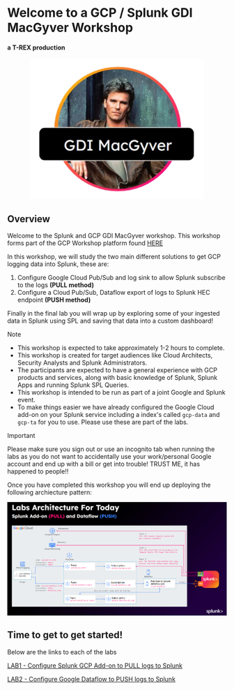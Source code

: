 # Welcome to a GCP / Splunk GDI MacGyver Workshop
#### a T-REX production

<p align="center">
<img width="400" src="/static/gdimacgyverlogo.png">
</p>

## Overview 

Welcome to the Splunk and GCP GDI MacGyver workshop. This workshop forms part of the GCP Workshop platform found <a>[HERE](https://explore.qwiklabs.com/classrooms/15807/labs/93937) </a>

In this workshop, we will study the two main different solutions to get GCP logging data into Splunk, these are:
1) Configure Google Cloud Pub/Sub and log sink to allow Splunk subscribe to the logs <b>(PULL method)</b>
2) Configure a Cloud Pub/Sub, Dataflow export of logs to Splunk HEC endpoint <b>(PUSH method)</b>

Finally in the final lab you will wrap up by exploring some of your ingested data in Splunk using SPL and saving that data into a custom dashboard!

>[!NOTE]
> - This workshop is expected to take approximately 1-2 hours to complete.<br>
> - This workshop is created for target audiences like Cloud Architects, Security Analysts and Splunk Administrators.<br>
> - The participants are expected to have a general experience with GCP products and services, along with basic knowledge of Splunk, Splunk Apps and running Splunk SPL Queries.<br>
> - This workshop is intended to be run as part of a joint Google and Splunk event.<br>
> - To make things easier we have already configured the Google Cloud add-on on your Splunk service including a index's called `gcp-data` and `gcp-ta` for you to use. Please use these are part of the labs. 

>[!IMPORTANT]
>Please make sure you sign out or use an incognito tab when running the labs as you do not want to accidentally use your work/personal Google account and end up with a bill or get into trouble!
>TRUST ME, it has happened to people!!

Once you have completed this workshop you will end up deploying the following archiecture pattern:

![gcp_gdi_architecture](/static/gcp_gdi_workshop_architecture.png)

## Time to get to get started!
Below are the links to each of the labs

<a>[LAB1 - Configure Splunk GCP Add-on to PULL logs to Splunk](/content/Lab1_gcpaddon/lab_1_overview.en.md) </a>

<a>[LAB2 - Configure Google Dataflow to PUSH logs to Splunk ](/content/Lab2_dataflow/lab_2_overview.en.md) </a>